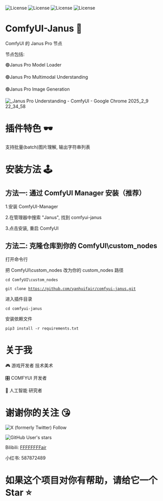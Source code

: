 


![License](https://img.shields.io/badge/license-MIT-brightgreen)
![License](https://img.shields.io/badge/PLUGIN-COMFYUI-informational) 
![License](https://img.shields.io/badge/Code-Python-blue) 
![License](https://img.shields.io/badge/Creator-Fair-orange) 

# ComfyUI-Janus 🎉
ComfyUI 的 Janus Pro 节点

节点包括:

🟢Janus Pro Model Loader

🟢Janus Pro Multimodal Understanding

🟢Janus Pro Image Generation

![_Janus Pro Understanding - ComfyUI - Google Chrome 2025_2_9 22_34_58](https://github.com/user-attachments/assets/739a9381-087c-405c-8513-04d9599bed4f)

# 插件特色 🕶️

支持批量(batch)图片理解, 输出字符串列表

# 安装方法 🕹️

## 方法一: 通过 ComfyUI Manager 安装（推荐）

1.安装 ComfyUI-Manager

2.在管理器中搜索 "Janus", 找到 comfyui-janus

3.点击安装, 重启 ComfyUI

## 方法二: 克隆仓库到你的 ComfyUI\custom_nodes

打开命令行

把 ComfyUI\custom_nodes 改为你的 custom_nodes 路径

<code>cd ComfyUI\custom_nodes</code>

<code>git clone https://github.com/yanhuifair/comfyui-janus.git</code>

进入插件目录

<code>cd comfyui-janus</code>

安装依赖文件

<code>pip3 install -r requirements.txt</code>


# 关于我

🎮 游戏开发者 技术美术

🎛️ COMFYUI 开发者

🤖 人工智能 研究者

# 谢谢你的关注  😘

![X (formerly Twitter) Follow](https://img.shields.io/twitter/follow/realFairyan)

![GitHub User's stars](https://img.shields.io/github/stars/yanhuifair)

Bilibili: [FFFFFFFFair](https://space.bilibili.com/8191887)

小红书: 587872489

# 如果这个项目对你有帮助，请给它一个 Star ⭐️
